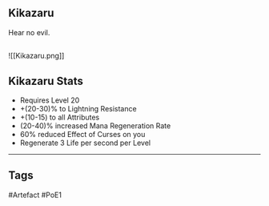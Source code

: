 ## Kikazaru
Hear no evil.
##
![[Kikazaru.png]]
## Kikazaru Stats
- Requires Level 20
- +(20-30)% to Lightning Resistance
- +(10-15) to all Attributes
- (20-40)% increased Mana Regeneration Rate
- 60% reduced Effect of Curses on you
- Regenerate 3 Life per second per Level


---
## Tags
#Artefact
#PoE1